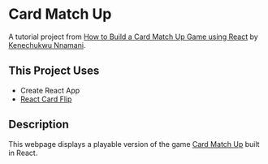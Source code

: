 # Card Match Up
A tutorial project from [How to Build a Card Match Up Game using React](https://medium.com/the-andela-way/how-to-build-a-card-match-up-game-using-react-2567f9dd762) by [Kenechukwu Nnamani](https://medium.com/@nnamani.kenechukwu).

## This Project Uses
- Create React App
- [React Card Flip](https://www.npmjs.com/package/react-card-flip)

## Description
This webpage displays a playable version of the game [Card Match Up](https://en.wikipedia.org/wiki/Concentration_(game)) built in React.